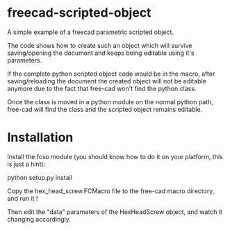 # freecad-scripted-object

A simple example of a freecad parametric scripted object.

The code shows how to create such an object which will survive saving/opening
the document and keeps being editable using it's parameters.

If the complete python scripted object code would be in the macro, after
saving/reloading the document the created object will not be editable
anymore due to the fact that free-cad won't find the python class.

Once the class is moved in a python module on the normal python path,
free-cad will find the class and the scripted object remains editable.

# Installation

Install the fcso module (you should know how to do it on your platform, this is just a hint):

python setup.py install

Copy the hex_head_screw.FCMacro file to the free-cad macro directory, and run it !

Then edit the "data" parameters of the HexHeadScrew object, and watch it changing accordingly.

